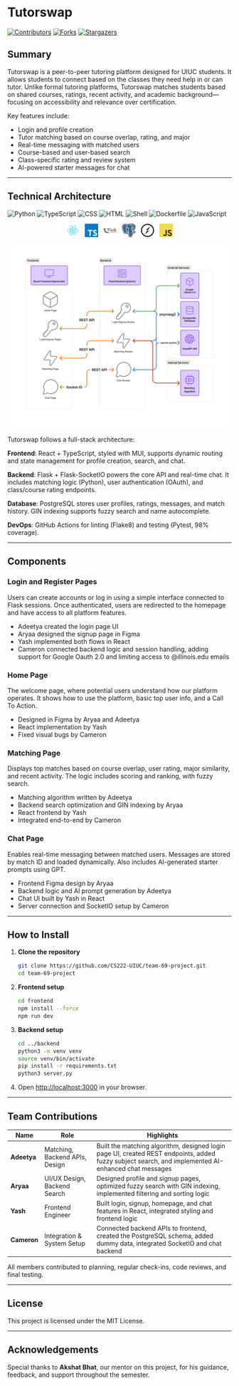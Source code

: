 # Tutorswap

[![Contributors][contributors-shield]][contributors-url]
[![Forks][forks-shield]][forks-url]
[![Stargazers][stars-shield]][stars-url]

[contributors-shield]: https://img.shields.io/github/contributors/CS222-UIUC/team-69-project.svg?style=for-the-badge
[contributors-url]: https://github.com/CS222-UIUC/team-69-project/graphs/contributors

[forks-shield]: https://img.shields.io/github/forks/CS222-UIUC/team-69-project.svg?style=for-the-badge
[forks-url]: https://github.com/CS222-UIUC/team-69-project/network/members

[stars-shield]: https://img.shields.io/github/stars/CS222-UIUC/team-69-project.svg?style=for-the-badge
[stars-url]: https://github.com/CS222-UIUC/team-69-project/stargazers


## Summary

Tutorswap is a peer-to-peer tutoring platform designed for UIUC students. It allows students to connect based on the classes they need help in or can tutor. Unlike formal tutoring platforms, Tutorswap matches students based on shared courses, ratings, recent activity, and academic background—focusing on accessibility and relevance over certification.

Key features include:
- Login and profile creation
- Tutor matching based on course overlap, rating, and major
- Real-time messaging with matched users
- Course-based and user-based search
- Class-specific rating and review system
- AI-powered starter messages for chat

---

## Technical Architecture


![Python](https://img.shields.io/badge/Python-55%25-blue?style=for-the-badge&logo=python&logoColor=white)
![TypeScript](https://img.shields.io/badge/TypeScript-31%25-3178c6?style=for-the-badge&logo=typescript&logoColor=white)
![CSS](https://img.shields.io/badge/CSS-9.9%25-purple?style=for-the-badge&logo=css3&logoColor=white)
![HTML](https://img.shields.io/badge/HTML-1.8%25-e34c26?style=for-the-badge&logo=html5&logoColor=white)
![Shell](https://img.shields.io/badge/Shell-1.4%25-89e051?style=for-the-badge&logo=gnu-bash&logoColor=white)
![Dockerfile](https://img.shields.io/badge/Dockerfile-0.5%25-384d54?style=for-the-badge&logo=docker&logoColor=white)
![JavaScript](https://img.shields.io/badge/JavaScript-0.4%25-f1e05a?style=for-the-badge&logo=javascript&logoColor=black)


<p align="center">
  <img src="https://raw.githubusercontent.com/github/explore/main/topics/react/react.png" height="30" alt="React"/> &nbsp;
  <img src="https://raw.githubusercontent.com/github/explore/main/topics/typescript/typescript.png" height="30" alt="TypeScript"/> &nbsp;
  <img src="https://raw.githubusercontent.com/github/explore/main/topics/flask/flask.png" height="30" alt="Flask"/> &nbsp;
  <img src="https://raw.githubusercontent.com/github/explore/main/topics/postgresql/postgresql.png" height="30" alt="PostgreSQL"/> &nbsp;
  <img src="https://raw.githubusercontent.com/github/explore/main/topics/socket-io/socket-io.png" height="30" alt="Socket.IO"/> &nbsp;
  <img src="https://raw.githubusercontent.com/github/explore/main/topics/javascript/javascript.png" height="30" alt="JavaScript"/>
</p>


![Tutorswap Technical Arch](https://github.com/CS222-UIUC/team-69-project/blob/main/backend/tech-arch.jpeg)



Tutorswap follows a full-stack architecture:

**Frontend**: React + TypeScript, styled with MUI, supports dynamic routing and state management for profile creation, search, and chat.

**Backend**: Flask + Flask-SocketIO powers the core API and real-time chat. It includes matching logic (Python), user authentication (OAuth), and class/course rating endpoints.

**Database**: PostgreSQL stores user profiles, ratings, messages, and match history. GIN indexing supports fuzzy search and name autocomplete.

**DevOps**: GitHub Actions for linting (Flake8) and testing (Pytest, 98% coverage).

---

## Components

### Login and Register Pages  
Users can create accounts or log in using a simple interface connected to Flask sessions. Once authenticated, users are redirected to the homepage and have access to all platform features.

- Adeetya created the login page UI  
- Aryaa designed the signup page in Figma  
- Yash implemented both flows in React  
- Cameron connected backend logic and session handling, adding support for Google Oauth 2.0 and limiting access to @illinois.edu emails



### Home Page  
The welcome page, where potential users understand how our platform operates. It shows how to use the platform, basic top user info, and a Call To Action.

- Designed in Figma by Aryaa and Adeetya  
- React implementation by Yash  
- Fixed visual bugs by Cameron  

### Matching Page  
Displays top matches based on course overlap, user rating, major similarity, and recent activity. The logic includes scoring and ranking, with fuzzy search.

- Matching algorithm written by Adeetya  
- Backend search optimization and GIN indexing by Aryaa  
- React frontend by Yash  
- Integrated end-to-end by Cameron  

### Chat Page  
Enables real-time messaging between matched users. Messages are stored by match ID and loaded dynamically. Also includes AI-generated starter prompts using GPT.

- Frontend Figma design by Aryaa
- Backend logic and AI prompt generation by Adeetya  
- Chat UI built by Yash in React  
- Server connection and SocketIO setup by Cameron  

---

## How to Install

1. **Clone the repository**
    ```bash
    git clone https://github.com/CS222-UIUC/team-69-project.git
    cd team-69-project
    ```

2. **Frontend setup**
    ```bash
    cd frontend
    npm install --force
    npm run dev
    ```

3. **Backend setup**
    ```bash
    cd ../backend
    python3 -m venv venv
    source venv/bin/activate
    pip install -r requirements.txt
    python3 server.py
    ```

4. Open [http://localhost:3000](http://localhost:3000) in your browser.

---

## Team Contributions

| Name      | Role                        | Highlights |
|-----------|-----------------------------|------------|
| **Adeetya** | Matching, Backend APIs, Design | Built the matching algorithm, designed login page UI, created REST endpoints, added fuzzy subject search, and implemented AI-enhanced chat messages |
| **Aryaa**   | UI/UX Design, Backend Search    | Designed profile and signup pages, optimized fuzzy search with GIN indexing, implemented filtering and sorting logic |
| **Yash**    | Frontend Engineer               | Built login, signup, homepage, and chat features in React, integrated styling and frontend logic |
| **Cameron** | Integration & System Setup      | Connected backend APIs to frontend, created the PostgreSQL schema, added dummy data, integrated SocketIO and chat backend |

All members contributed to planning, regular check-ins, code reviews, and final testing.

---

## License

This project is licensed under the MIT License.

---

## Acknowledgements

Special thanks to **Akshat Bhat**, our mentor on this project, for his guidance, feedback, and support throughout the semester.
